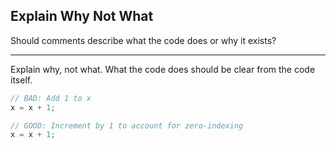 ## Explain Why Not What

Should comments describe what the code does or why it exists?

---

Explain why, not what. What the code does should be clear from the code itself.

```rust
// BAD: Add 1 to x
x = x + 1;

// GOOD: Increment by 1 to account for zero-indexing
x = x + 1;
```

